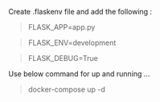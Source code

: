 <!-- FLASK_APP=root_file_name
FLASK_ENV=env_mode
FLASK_DEBUG=debug_mode
The following command is required for project to up and running-
docker-compose up -d -->
<!-- # docker build -t flask-rest-api .
# docker run -p 5000:5000 flask-rest-api
# docker run -dp 5005:5000 -w /app -v "$(pwd):/app" flask-rest-api -->

Create .flaskenv file and add the following :

> FLASK_APP=app.py

> FLASK_ENV=development

> FLASK_DEBUG=True

Use below command for up and running ...

> docker-compose up -d
